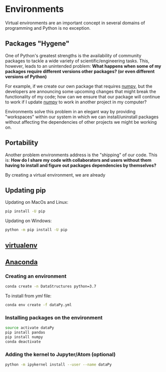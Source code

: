 # Environments

Virtual environments are an important concept in several domains of programming and Python is no exception.

##  Packages "Hygene"

One of Python's greatest strengths is the availability of community packages to tackle a wide variety of scientific/engineering tasks. This, however, leads to an unintended problem: **What happens when some of my packages require different versions other packages? (or even different versions of Python)**

For example, if we create our own package that requires [numpy](https://www.numpy.org/), but the developers are announcing some upcoming changes that might break the functionality of my code; how can we ensure that our package will continue to work if I update [numpy](https://www.numpy.org/) to work in another project in my computer?

Environments solve this problem in an elegant way by providing "workspaces" within our system in which we can install/uninstall packages without affecting the dependencies of other projects we might be working on.

##  Portability

Another problem environments address is the "shipping" of our code. This is: **How do I share my code with collaborators and users without them having to install and figure out packages dependencies by themselves?**

By creating a virtual environment, we are already

##  Updating pip

Updating on MacOs and Linux:

```bash
pip install -U pip
```


Updating on Windows:

```bash
python -m pip install -U pip
```

##  [virtualenv](https://virtualenv.pypa.io/en/latest/)

##  [Anaconda](https://www.anaconda.com/)

### Creating an environment

```bash
conda create -n DataStructures python=3.7
```

To install from *yml* file:

```bash
conda env create -f dataPy.yml
```


### Installing packages on the environment

```bash
source activate dataPy
pip install pandas
pip install numpy
conda deactivate
```

### Adding the kernel to Jupyter/Atom (optional)

```bash
python -m ipykernel install --user --name dataPy
```
